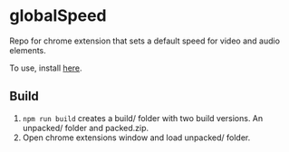 # globalSpeed 
Repo for chrome extension that sets a default speed for video and audio elements.  

To use, install [here](https://chrome.google.com/webstore/detail/global-speed-youtube-netf/jpbjcnkcffbooppibceonlgknpkniiff?hl=en).

## Build 
1. `npm run build` creates a build/ folder with two build versions. An unpacked/ folder and packed.zip. 
2. Open chrome extensions window and load unpacked/ folder.
